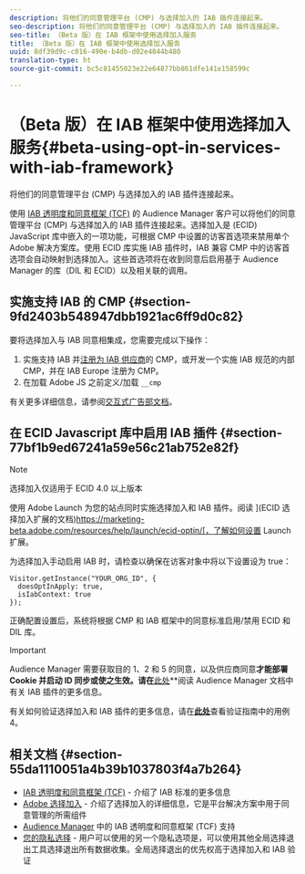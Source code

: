 ```yaml
---
description: 将他们的同意管理平台 (CMP) 与选择加入的 IAB 插件连接起来。
seo-description: 将他们的同意管理平台 (CMP) 与选择加入的 IAB 插件连接起来。
seo-title: （Beta 版）在 IAB 框架中使用选择加入服务
title: （Beta 版）在 IAB 框架中使用选择加入服务
uuid: 8df39d9c-c016-490e-b4db-d02e4044b480
translation-type: ht
source-git-commit: bc5c81455023e22e64877bb861dfe141e158599c

---
```



# （Beta 版）在 IAB 框架中使用选择加入服务{#beta-using-opt-in-services-with-iab-framework}

将他们的同意管理平台 (CMP) 与选择加入的 IAB 插件连接起来。

使用 [IAB 透明度和同意框架 (TCF)](https://iabtechlab.com/standards/gdpr-transparency-and-consent-framework/) 的 Audience Manager 客户可以将他们的同意管理平台 (CMP) 与选择加入的 IAB 插件连接起来。选择加入是 (ECID) JavaScript 库中嵌入的一项功能，可根据 CMP 中设置的访客首选项来禁用单个 Adobe 解决方案库。使用 ECID 库实施 IAB 插件时，IAB 兼容 CMP 中的访客首选项会自动映射到选择加入。这些首选项将在收到同意后启用基于 Audience Manager 的库（DIL 和 ECID）以及相关联的调用。

## 实施支持 IAB 的 CMP {#section-9fd2403b548947dbb1921ac6ff9d0c82}

要将选择加入与 IAB 同意相集成，您需要完成以下操作：

1. 实施支持 IAB 并[注册为 IAB 供应商](https://vendorlist.consensu.org/vendorlist.json)的 CMP，或开发一个实施 IAB 规范的内部 CMP，并在 IAB Europe 注册为 CMP。
1. 在加载 Adobe JS 之前定义/加载 `__cmp`

有关更多详细信息，请参阅[交互式广告部文档](https://github.com/InteractiveAdvertisingBureau/GDPR-Transparency-and-Consent-Framework/blob/master/v1.1%20Implementation%20Guidelines.md)。

## 在 ECID Javascript 库中启用 IAB 插件 {#section-77bf1b9ed67241a59e56c21ab752e82f}

>[!NOTE]
>
>选择加入仅适用于 ECID 4.0 以上版本

使用 Adobe Launch 为您的站点同时实施选择加入和 IAB 插件。阅读 ](ECID 选择加入扩展的文档)https://marketing-beta.adobe.com/resources/help/launch/ecid-optin/[，了解如何设置 Launch 扩展。

为选择加入手动启用 IAB 时，请检查以确保在访客对象中将以下设置设为 true：

```
Visitor.getInstance("YOUR_ORG_ID", {  
  doesOptInApply: true,   
  isIabContext: true   
});
```

正确配置设置后，系统将根据 CMP 和 IAB 框架中的同意标准启用/禁用 ECID 和 DIL 库。

>[!IMPORTANT]
>
>Audience Manager 需要获取目的 1、2 和 5 的同意，以及供应商同意**才能部署 Cookie 并启动 ID 同步或使之生效。请在**[此处](https://marketing-beta.adobe.com/resources/help/aam/iab-support/aam-iab-support.html)**阅读 Audience Manager 文档中有关 IAB 插件的更多信息。

有关如何验证选择加入和 IAB 插件的更多信息，请在[**此处**](../../implementation-guides/opt-in-service/testing-optin-and-iab-plugin.md#section-ca5c6f92fbdf4fd29b4acb6b644efbd0)查看验证指南中的用例 4。

## 相关文档 {#section-55da1110051a4b39b1037803f4a7b264}

* [IAB 透明度和同意框架 (TCF)](https://iabtechlab.com/standards/gdpr-transparency-and-consent-framework/) - 介绍了 IAB 标准的更多信息
* [Adobe 选择加入](../../implementation-guides/opt-in-service/optin-overview.md#concept-f9b5db0d27a245fbadd3e19162319360) - 介绍了选择加入的详细信息，它是平台解决方案中用于同意管理的所需组件
* [Audience Manager](https://marketing-beta.adobe.com/resources/help/aam/iab-support/aam-iab-support.html) 中的 IAB 透明度和同意框架 (TCF) 支持
* [您的隐私选择](https://www.adobe.com/cn/privacy/opt-out.html#customeruse) - 用户可以使用的另一个隐私选项是，可以使用其他全局选择退出工具选择退出所有数据收集。全局选择退出的优先权高于选择加入和 IAB 验证

